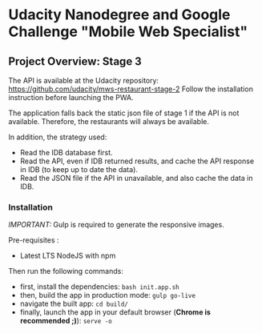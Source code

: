 # Udacity Nanodegree and Google Challenge "Mobile Web Specialist"

## Project Overview: Stage 3

The API is available at the Udacity repository: https://github.com/udacity/mws-restaurant-stage-2
Follow the installation instruction before launching the PWA.

The application falls back the static json file of stage 1 if the API is not available. Therefore, the restaurants will always be available.

In addition, the strategy used:

* Read the IDB database first.
* Read the API, even if IDB returned results, and cache the API response in IDB (to keep up to date the data).
* Read the JSON file if the API in unavailable, and also cache the data in IDB.

### Installation

_IMPORTANT:_ Gulp is required to generate the responsive images.

Pre-requisites :

* Latest LTS NodeJS with npm

Then run the following commands:

* first, install the dependencies: `bash init.app.sh`
* then, build the app in production mode: `gulp go-live`
* navigate the built app: `cd build/`
* finally, launch the app in your default browser (**Chrome is recommended ;)**): `serve -o`
